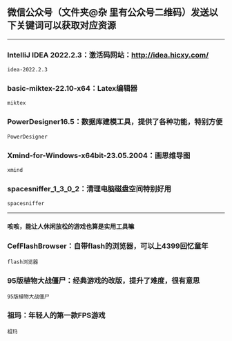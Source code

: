 ## 微信公众号（文件夹@杂 里有公众号二维码）发送以下关键词可以获取对应资源
***
### IntelliJ IDEA 2022.2.3：激活码网站：http://idea.hicxy.com/
    idea-2022.2.3
### basic-miktex-22.10-x64：Latex编辑器
    miktex
### PowerDesigner16.5：数据库建模工具，提供了各种功能，特别方便
    PowerDesigner
### Xmind-for-Windows-x64bit-23.05.2004：画思维导图
    xmind
### spacesniffer_1_3_0_2：清理电脑磁盘空间特别好用
    spacesniffer
***
#### 咳咳，能让人休闲放松的游戏也算是实用工具嘛
### CefFlashBrowser：自带flash的浏览器，可以上4399回忆童年
    flash浏览器
### 95版植物大战僵尸：经典游戏的改版，提升了难度，很有意思
    95版植物大战僵尸
### 祖玛：年轻人的第一款FPS游戏
    祖玛